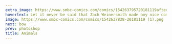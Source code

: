 ```yaml
---
extra_image: https://www.smbc-comics.com/comics/154263795720181119after.png
hovertext: Let it never be said that Zach Weinersmith made any nice comics for any reason.
image: https://www.smbc-comics.com/comics/1542637838-20181119 (1).png
next: bow
prev: photoshop
title: Animals
---
```


